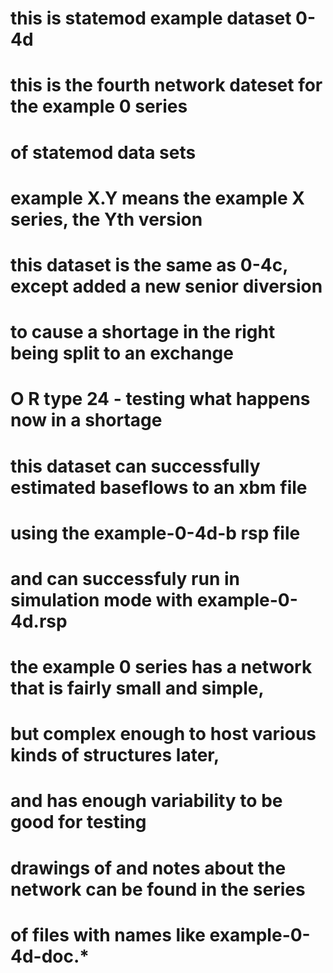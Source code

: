 # this is statemod example dataset 0-4d
# this is the fourth network dateset for the example 0 series
#   of statemod data sets
# example X.Y means the example X series, the Yth version
#
# this dataset is the same as 0-4c, except added a new senior diversion
#   to cause a shortage in the right being split to an exchange
#   O R type 24  - testing what happens now in a shortage
#
# this dataset can successfully estimated baseflows to an xbm file
#   using the example-0-4d-b rsp file
#   and can successfuly run in simulation mode with example-0-4d.rsp
#
# the example 0 series has a network that is fairly small and simple,
#   but complex enough to host various kinds of structures later,
#   and has enough variability to be good for testing
# drawings of and notes about the network can be found in the series
#   of files with names like example-0-4d-doc.*
